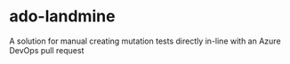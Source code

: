 # ado-landmine
A solution for manual creating mutation tests directly in-line with an Azure DevOps pull request
